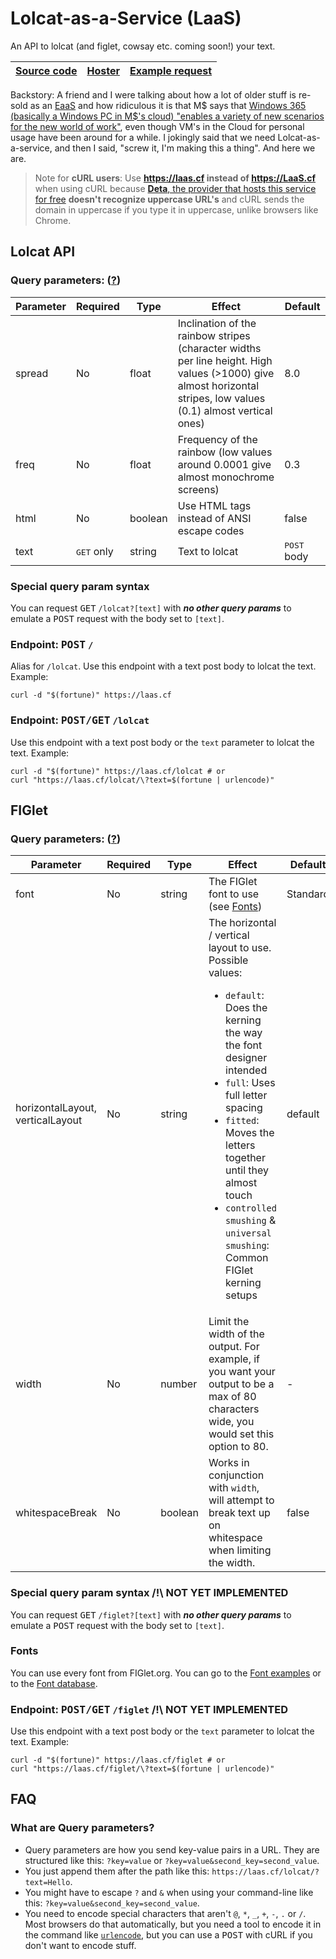 
<!-- Don't edit this file directly, use stackedit.io and publish it with the configuration in docs/template.handlebars -->
# Lolcat-as-a-Service (LaaS)  
An API to lolcat (and figlet, cowsay etc. coming soon!) your text.  
  
| [Source code](https://github.com/lxhom/lolcat-as-a-service) | [Hoster](https://deta.sh) | [Example request][example] |
| --- | --- | --- |

Backstory: A friend and I were talking about how a lot of older stuff is re-sold as an [EaaS](https://simple.wikipedia.org/wiki/Everything_as_a_service) and how ridiculous it is that M$ says that [Windows 365 (basically a Windows PC in M$'s cloud) "enables a variety of new scenarios for the new world of work"](https://www.microsoft.com/en-us/windows-365), even though VM's in the Cloud for personal usage have been around for a while. I jokingly said that we need Lolcat-as-a-service, and then I said, "screw it, I'm making this a thing". And here we are.
  
> Note for **cURL users**: Use **https://laas.cf instead of https://LaaS.cf** when using cURL because [**Deta**, the provider that hosts this service for free](https://deta.sh) **doesn't recognize uppercase URL's** and cURL sends the domain in uppercase if you type it in uppercase, unlike browsers like Chrome.
  
## Lolcat API
### Query parameters:  ([?][qp])
Parameter | Required | Type | Effect | Default  
-|-|-|-|-
spread | No | float | Inclination of the rainbow stripes (character widths per line height. High values (>1000) give almost horizontal stripes, low values (0.1) almost vertical ones) | 8.0  
freq | No | float | Frequency of the rainbow (low values around  0.0001 give almost monochrome screens) | 0.3  
html | No | boolean | Use HTML tags instead of ANSI escape codes | false  
text | <kbd>GET</kbd> only | string | Text to lolcat | <kbd>POST</kbd> body

### Special query param syntax  
  
You can request <kbd>GET</kbd> `/lolcat?[text]` with ***no other query params*** to emulate a <kbd>POST</kbd> request with the body set to `[text]`.
  
### Endpoint: <kbd>POST</kbd> `/`  
  
Alias for `/lolcat`. Use this endpoint with a text post body to lolcat the text. Example:  
  
```shell
curl -d "$(fortune)" https://laas.cf  
```  
  
### Endpoint: <kbd>POST/GET</kbd> `/lolcat`  
  
Use this endpoint with a text post body or the `text` parameter to lolcat the text. Example:  
  
```shell
curl -d "$(fortune)" https://laas.cf/lolcat # or  
curl "https://laas.cf/lolcat/\?text=$(fortune | urlencode)"  
```

## FIGlet
### Query parameters: ([?][qp])
Parameter | Required | Type | Effect | Default  
-|-|-|-|-
font | No | string | The FIGlet font to use (see [Fonts](#fonts)) | Standard
horizontalLayout, verticalLayout | No | string | The horizontal / vertical layout to use. Possible values: <ul><li>`default`: Does the kerning the way the font designer intended</li><li>`full`: Uses full letter spacing</li><li>`fitted`: Moves the letters together until they almost touch</li><li>`controlled smushing` & `universal smushing`: Common FIGlet kerning setups</li></ul> | default
width | No | number | Limit the width of the output. For example, if you want your output to be a max of 80 characters wide, you would set this option to 80. | -
whitespaceBreak | No | boolean | Works in conjunction with `width`, will attempt to break text up on whitespace when limiting the width. | false

### Special query param syntax  /!\ NOT YET IMPLEMENTED
  
You can request <kbd>GET</kbd> `/figlet?[text]` with ***no other query params*** to emulate a <kbd>POST</kbd> request with the body set to `[text]`.

### Fonts
 
 You can use every font from FIGlet.org. You can go to the [Font examples](http://www.figlet.org/examples.html) or to the [Font database](http://www.figlet.org/fontdb.cgi).
  
### Endpoint: <kbd>POST/GET</kbd> `/figlet`  /!\ NOT YET IMPLEMENTED
  
Use this endpoint with a text post body or the `text` parameter to lolcat the text. Example:  
  
```shell
curl -d "$(fortune)" https://laas.cf/figlet # or  
curl "https://laas.cf/figlet/\?text=$(fortune | urlencode)"  
```
## FAQ
### What are Query parameters?
- Query parameters are how you send key-value pairs in a URL. They are structured like this:
`?key=value` or `?key=value&second_key=second_value`. 
- You just append them after the path like this: `https://laas.cf/lolcat/?text=Hello`. 
- You might have to escape `?` and `&` when using your command-line like this: `?key=value&second_key=second_value`.
- You need to encode special characters that aren't `@`, `*`, `_`, `+`, `-`, `.` or `/`. Most browsers do that automatically, but you need a tool to encode it in the command like [`urlencode`](https://linux.die.net/man/1/urlencode), but you can use a <kbd>POST</kbd> with cURL if you don't want to encode stuff.

[qp]: #what-are-query-parameters
[example]: https://laas.cf/lolcat?html=true&freq=0.1&text=%20____________________________________________%20%0A/%20%20_%20%20%20%20%20%20%20%20%20%20_%20%20%20%20%20%20%20%20%20%20%20_%20%20%20%20%20%20%20%20%20%20%20%20%20%20%20%20%20%20%5C%0A%7C%20%7C%20%7C%20%20%20%20___%20%7C%20%7C%20___%20__%20_%7C%20%7C_%20%20%20%20__%20_%20___%20%20%20%20%7C%0A%7C%20%7C%20%7C%20%20%20/%20_%20%5C%7C%20%7C/%20__/%20_%60%20%7C%20__%7C%20%20/%20_%60%20/%20__%7C%20%20%20%7C%0A%7C%20%7C%20%7C__%7C%20%28_%29%20%7C%20%7C%20%28_%7C%20%28_%7C%20%7C%20%7C_%20%20%7C%20%28_%7C%20%5C__%20%5C%20%20%20%7C%0A%7C%20%7C_____%5C___/%7C_%7C%5C___%5C__%2C_%7C%5C__%7C%20%20%5C__%2C_%7C___/%20%20%20%7C%0A%7C%20%20%20%20%20%20%20%20%20%20%20%20%20%20%20%20%20%20%20%20%20%20%20%20%20%20%20%20%20%20%20%20%20%20%20%20%20%20%20%20%20%20%20%20%7C%0A%7C%20%20%20%20%20%20%20%20%20%20____%20%20%20%20%20%20%20%20%20%20%20%20%20%20%20%20%20%20_%20%20%20%20%20%20%20%20%20%20%20%7C%0A%7C%20%20%20__%20_%20%20/%20___%7C%20%20___%20_%20____%20%20%20_%28_%29%20___%20___%20%20%7C%0A%7C%20%20/%20_%60%20%7C%20%5C___%20%5C%20/%20_%20%5C%20%27__%5C%20%5C%20/%20/%20%7C/%20__/%20_%20%5C%20%7C%0A%7C%20%7C%20%28_%7C%20%7C%20%20___%29%20%7C%20%20__/%20%7C%20%20%20%5C%20V%20/%7C%20%7C%20%28_%7C%20%20__/%20%7C%0A%7C%20%20%5C__%2C_%7C%20%7C____/%20%5C___%7C_%7C%20%20%20%20%5C_/%20%7C_%7C%5C___%5C___%7C%20%7C%0A%5C%20%20%20%20%20%20%20%20%20%20%20%20%20%20%20%20%20%20%20%20%20%20%20%20%20%20%20%20%20%20%20%20%20%20%20%20%20%20%20%20%20%20%20%20/%0A%20--------------------------------------------%20%0A%20%20%20%20%20%20%20%20%5C%20%20%20%5E__%5E%0A%20%20%20%20%20%20%20%20%20%5C%20%20%28oo%29%5C_______%0A%20%20%20%20%20%20%20%20%20%20%20%20%28__%29%5C%20%20%20%20%20%20%20%29%5C/%5C%0A%20%20%20%20%20%20%20%20%20%20%20%20%20%20%20%20%7C%7C----w%20%7C%0A%20%20%20%20%20%20%20%20%20%20%20%20%20%20%20%20%7C%7C%20%20%20%20%20%7C%7C%0A
